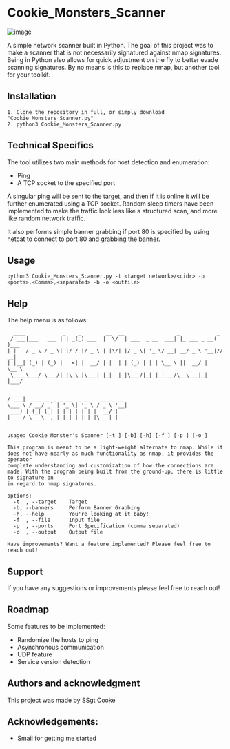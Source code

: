 # Cookie_Monsters_Scanner

![image](https://github.com/user-attachments/assets/0e956fb4-3437-4e79-8497-5fea7254a821)


A simple network scanner built in Python. The goal of this project was to make a scanner that is not necessarily signatured against nmap signatures. Being in Python also allows for quick adjustment on the fly to better evade scanning signatures. By no means is this to replace nmap, but another tool for your toolkit. 

## Installation

```
1. Clone the repository in full, or simply download "Cookie_Monsters_Scanner.py" 
2. python3 Cookie_Monsters_Scanner.py
```

## Technical Specifics

The tool utilizes two main methods for host detection and enumeration:

- Ping
- A TCP socket to the specified port

A singular ping will be sent to the target, and then if it is online it will be further enumerated using a TCP socket. Random sleep timers have been implemented to make the traffic look less like a structured scan, and more like random network traffic. 
 
It also performs simple banner grabbing if port 80 is specified by using netcat to connect to port 80 and grabbing the banner. 

## Usage

```
python3 Cookie_Monsters_Scanner.py -t <target network>/<cidr> -p <ports>,<Comma>,<separated> -b -o <outfile>
```

## Help

The help menu is as follows: 

```
  ____            _    _        __  __                 _            _     
 / ___|___   ___ | | _(_) ___  |  \/  | ___  _ __  ___| |_ ___ _ __( )___ 
| |   / _ \ / _ \| |/ / |/ _ \ | |\/| |/ _ \| '_ \/ __| __/ _ \ '__|// __|
| |__| (_) | (_) |   <| |  __/ | |  | | (_) | | | \__ \ ||  __/ |    \__ \
 \____\___/ \___/|_|\_\_|\___| |_|  |_|\___/|_| |_|___/\__\___|_|    |___/
                                                                          
 ____                                  
/ ___|  ___ __ _ _ __  _ __   ___ _ __ 
\___ \ / __/ _` | '_ \| '_ \ / _ \ '__|
 ___) | (_| (_| | | | | | | |  __/ |   
|____/ \___\__,_|_| |_|_| |_|\___|_|   
                                       

usage: Cookie Monster's Scanner [-t ] [-b] [-h] [-f ] [-p ] [-o ]

This program is meant to be a light-weight alternate to nmap. While it does not have nearly as much functionality as nmap, it provides the operator
complete understanding and customization of how the connections are made. With the program being built from the ground-up, there is little to signature on
in regard to nmap signatures.

options:
  -t  , --target    Target
  -b, --banners     Perform Banner Grabbing
  -h, --help        You're looking at it baby!
  -f  , --file      Input file
  -p  , --ports     Port Specification (comma separated)
  -o  , --output    Output file

Have improvements? Want a feature implemented? Please feel free to reach out!
```

## Support
If you have any suggestions or improvements please feel free to reach out! 

## Roadmap
Some features to be implemented: 
- Randomize the hosts to ping 
- Asynchronous communication
- UDP feature
- Service version detection 

## Authors and acknowledgment
This project was made by SSgt Cooke

## Acknowledgements: 
- Smail for getting me started



